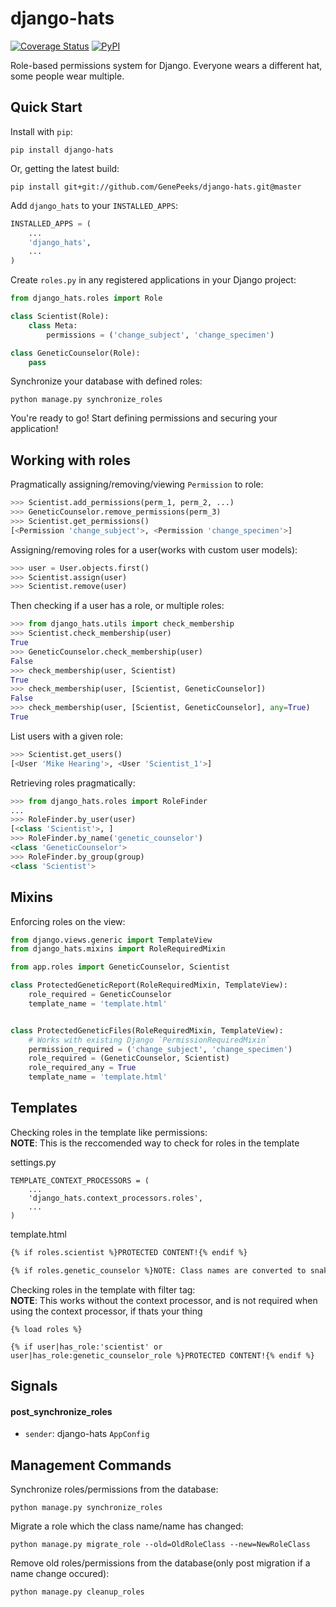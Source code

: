 # django-hats
[![Coverage Status](https://coveralls.io/repos/github/GenePeeks/django-hats/badge.svg?branch=master)](https://coveralls.io/github/GenePeeks/django-hats?branch=master)
[![PyPI](https://img.shields.io/pypi/pyversions/django-hats.svg)]()

Role-based permissions system for Django. Everyone wears a different hat, some people wear multiple.


## Quick Start

Install with `pip`:

```
pip install django-hats
```

Or, getting the latest build:
```
pip install git+git://github.com/GenePeeks/django-hats.git@master
```

Add `django_hats` to your `INSTALLED_APPS`:

```python
INSTALLED_APPS = (
    ...
    'django_hats',
    ...
)
```

Create `roles.py` in any registered applications in your Django project:

```python
from django_hats.roles import Role

class Scientist(Role):
    class Meta:
        permissions = ('change_subject', 'change_specimen')

class GeneticCounselor(Role):
    pass
```

Synchronize your database with defined roles:

```
python manage.py synchronize_roles
```

You're ready to go! Start defining permissions and securing your application!

## Working with roles

Pragmatically assigning/removing/viewing `Permission` to role:

```python
>>> Scientist.add_permissions(perm_1, perm_2, ...)
>>> GeneticCounselor.remove_permissions(perm_3)
>>> Scientist.get_permissions()
[<Permission 'change_subject'>, <Permission 'change_specimen'>]
```

Assigning/removing roles for a user(works with custom user models):

```python
>>> user = User.objects.first()
>>> Scientist.assign(user)
>>> Scientist.remove(user)
```

Then checking if a user has a role, or multiple roles:

```python
>>> from django_hats.utils import check_membership
>>> Scientist.check_membership(user)
True
>>> GeneticCounselor.check_membership(user)
False
>>> check_membership(user, Scientist)
True
>>> check_membership(user, [Scientist, GeneticCounselor])
False
>>> check_membership(user, [Scientist, GeneticCounselor], any=True)
True
```

List users with a given role:

```python
>>> Scientist.get_users()
[<User 'Mike Hearing'>, <User 'Scientist_1'>]
```

Retrieving roles pragmatically:

```python
>>> from django_hats.roles import RoleFinder
...
>>> RoleFinder.by_user(user)
[<class 'Scientist'>, ]
>>> RoleFinder.by_name('genetic_counselor')
<class 'GeneticCounselor'>
>>> RoleFinder.by_group(group)
<class 'Scientist'>
```

## Mixins

Enforcing roles on the view:

```python
from django.views.generic import TemplateView
from django_hats.mixins import RoleRequiredMixin

from app.roles import GeneticCounselor, Scientist

class ProtectedGeneticReport(RoleRequiredMixin, TemplateView):
    role_required = GeneticCounselor
    template_name = 'template.html'


class ProtectedGeneticFiles(RoleRequiredMixin, TemplateView):
    # Works with existing Django `PermissionRequiredMixin`
    permission_required = ('change_subject', 'change_specimen')
    role_required = (GeneticCounselor, Scientist)
    role_required_any = True
    template_name = 'template.html'
```

## Templates

Checking roles in the template like permissions:  
**NOTE**: This is the reccomended way to check for roles in the template

settings.py
```
TEMPLATE_CONTEXT_PROCESSORS = (
    ...
    'django_hats.context_processors.roles',
    ...
)
```

template.html
```html
{% if roles.scientist %}PROTECTED CONTENT!{% endif %}

{% if roles.genetic_counselor %}NOTE: Class names are converted to snake_case if not specified in role.Meta.name{% endif %}
```

Checking roles in the template with filter tag:  
**NOTE**: This works without the context processor, and is not required when using the context processor, if thats your thing

```
{% load roles %}

{% if user|has_role:'scientist' or user|has_role:genetic_counselor_role %}PROTECTED CONTENT!{% endif %}
```

## Signals

#### post_synchronize_roles
- `sender`: django-hats `AppConfig`


## Management Commands

Synchronize roles/permissions from the database:

```
python manage.py synchronize_roles
```

Migrate a role which the class name/name has changed:

```
python manage.py migrate_role --old=OldRoleClass --new=NewRoleClass
```

Remove old roles/permissions from the database(only post migration if a name change occured):

```
python manage.py cleanup_roles
```
